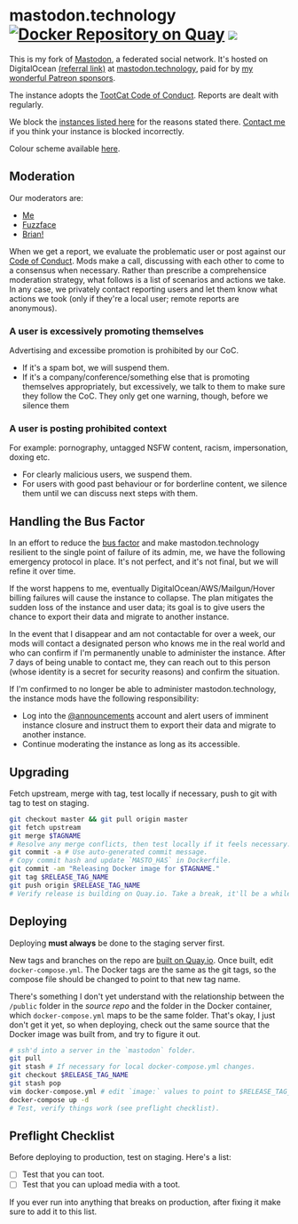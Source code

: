 # mastodon.technology [![Docker Repository on Quay](https://quay.io/repository/ashfurrow/mastodon/status "Docker Repository on Quay")](https://quay.io/repository/ashfurrow/mastodon) <a href="https://www.statuscake.com" title="Website Uptime Monitoring"><img src="https://app.statuscake.com/button/index.php?Track=GPxZc1jKYG&Days=1&Design=7" /></a>

This is my fork of [Mastodon](https://github.com/tootsuite/mastodon), a
federated social network. It's hosted on DigitalOcean [(referral link)](https://m.do.co/c/4a83a8a7aedf)
at [mastodon.technology](https://mastodon.technology), paid for by [my
wonderful Patreon sponsors](https://www.patreon.com/user?u=3581610).

The instance adopts the [TootCat Code of Conduct](https://github.com/TootCat/mastodon/wiki/Code-of-Conduct/41432d2c42ba9be52f2710b8b5c7b77f41271c0b).
Reports are dealt with regularly.

We block the [instances listed here](https://github.com/tootcafe/blocked-instances)
for the reasons stated there. [Contact me](mailto:ash@ashfurrow.com) if you
think your instance is blocked incorrectly.

Colour scheme available [here](http://www.colourlovers.com/palette/298957/Paris_mon_Amour).

## Moderation

Our moderators are:

- [Me](https://mastodon.technology/@ashfurrow)
- [Fuzzface](https://mastodon.technology/@fuzzface)
- [Brian!](https://mastodon.technology/@bclindner)

When we get a report, we evaluate the problematic user or post against our [Code of Conduct](https://mastodon.technology/about/more). Mods make a call, discussing with each other to come to a consensus when necessary. Rather than prescribe a comprehensice moderation strategy, what follows is a list of scenarios and actions we take. In any case, we privately contact reporting users and let them know what actions we took (only if they're a local user; remote reports are anonymous).

### A user is excessively promoting themselves

Advertising and excessibe promotion is prohibited by our CoC. 

- If it's a spam bot, we will suspend them.
- If it's a company/conference/something else that is promoting themselves appropriately, but excessively, we talk to them to make sure they follow the CoC. They only get one warning, though, before we silence them

### A user is posting prohibited context

For example: pornography, untagged NSFW content, racism, impersonation, doxing etc.

- For clearly malicious users, we suspend them.
- For users with good past behaviour or for borderline content, we silence them until we can discuss next steps with them.

## Handling the Bus Factor

In an effort to reduce the [bus factor](https://en.wikipedia.org/wiki/Bus_factor) and make mastodon.technology resilient to the single point of failure of its admin, me, we have the following emergency protocol in place. It's not perfect, and it's not final, but we will refine it over time.

If the worst happens to me, eventually DigitalOcean/AWS/Mailgun/Hover billing failures will cause the instance to collapse. The plan mitigates the sudden loss of the instance and user data; its goal is to give users the chance to export their data and migrate to another instance.

In the event that I disappear and am not contactable for over a week, our mods will contact a designated person who knows me in the real world and who can confirm if I'm permanently unable to administer the instance. After 7 days of being unable to contact me, they can reach out to this person (whose identity is a secret for security reasons) and confirm the situation.

If I'm confirmed to no longer be able to administer mastodon.technology, the instance mods have the following responsibility:

- Log into the [@announcements](https://mastodon.technology/@announcements) account and alert users of imminent instance closure and instruct them to export their data and migrate to another instance.
- Continue moderating the instance as long as its accessible.

## Upgrading

Fetch upstream, merge with tag, test locally if necessary, push to git with tag to test on staging.

```sh
git checkout master && git pull origin master
git fetch upstream
git merge $TAGNAME
# Resolve any merge conflicts, then test locally if it feels necessary.
git commit -a # Use auto-generated commit message.
# Copy commit hash and update `MASTO_HAS` in Dockerfile.
git commit -am "Releasing Docker image for $TAGNAME."
git tag $RELEASE_TAG_NAME
git push origin $RELEASE_TAG_NAME
# Verify release is building on Quay.io. Take a break, it'll be a while.
```

## Deploying

Deploying **must always** be done to the staging server first.

New tags and branches on the repo are [built on Quay.io](https://quay.io/repository/ashfurrow/mastodon). Once built, edit `docker-compose.yml`. The Docker tags are the same as the git tags, so the compose file should be changed to point to that new tag name.

There's something I don't yet understand with the relationship between the `/public` folder in the _source repo_ and the folder in the Docker container, which `docker-compose.yml` maps to be the same folder. That's okay, I just don't get it yet, so when deploying, check out the same source that the Docker image was built from, and try to figure it out.

```sh
# ssh'd into a server in the `mastodon` folder.
git pull
git stash # If necessary for local docker-compose.yml changes.
git checkout $RELEASE_TAG_NAME
git stash pop
vim docker-compose.yml # edit `image:` values to point to $RELEASE_TAG_NAME.
docker-compose up -d
# Test, verify things work (see preflight checklist).
```

## Preflight Checklist

Before deploying to production, test on staging. Here's a list:

- [ ] Test that you can toot.
- [ ] Test that you can upload media with a toot.

If you ever run into anything that breaks on production, after fixing it make sure to add it to this list.
